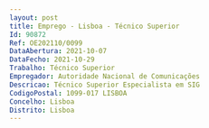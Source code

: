```yaml
--- 
layout: post
title: Emprego - Lisboa - Técnico Superior
Id: 90872
Ref: OE202110/0099
DataAbertura: 2021-10-07
DataFecho: 2021-10-29
Trabalho: Técnico Superior
Empregador: Autoridade Nacional de Comunicações
Descricao: Técnico Superior Especialista em SIG
CodigoPostal: 1099-017 LISBOA
Concelho: Lisboa
Distrito: Lisboa
--- 
```

